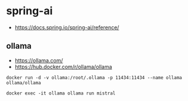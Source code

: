 # spring-ai

- https://docs.spring.io/spring-ai/reference/

## ollama
- https://ollama.com/
- https://hub.docker.com/r/ollama/ollama

```shell
docker run -d -v ollama:/root/.ollama -p 11434:11434 --name ollama ollama/ollama

docker exec -it ollama ollama run mistral

```